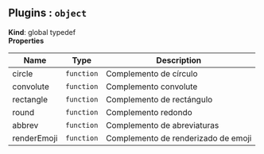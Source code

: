 <a name="Plugins"></a>

## Plugins : <code>object</code>
**Kind**: global typedef  
**Properties**

| Name | Type | Description |
| --- | --- | --- |
| circle | <code>function</code> | Complemento de círculo |
| convolute | <code>function</code> | Complemento convolute |
| rectangle | <code>function</code> | Complemento de rectángulo |
| round | <code>function</code> | Complemento redondo |
| abbrev | <code>function</code> | Complemento de abreviaturas |
| renderEmoji | <code>function</code> | Complemento de renderizado de emoji |

